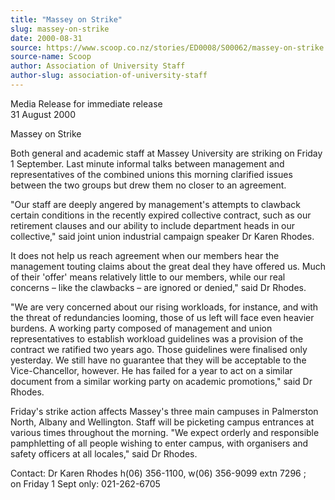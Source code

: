 ```yaml
---
title: "Massey on Strike"
slug: massey-on-strike
date: 2000-08-31
source: https://www.scoop.co.nz/stories/ED0008/S00062/massey-on-strike.htm
source-name: Scoop
author: Association of University Staff
author-slug: association-of-university-staff
---
```





<p>Media Release for
immediate release<br>31 August 2000</p>



<p>Massey on
Strike</p>

<p>Both general and academic staff at Massey
University are striking on Friday 1 September.  Last minute
informal talks between management and representatives of the
combined unions this morning clarified issues between the
two groups but drew them no closer to an agreement.</p>

<p>"Our
staff are deeply angered by management's attempts to
clawback certain conditions in the recently expired
collective contract, such as our retirement clauses and our
ability to include department heads in our collective," said
joint union industrial campaign speaker Dr Karen
Rhodes.</p>

<p>It does not help us reach agreement when our
members hear the management touting claims about the great
deal they have offered us.  Much of their 'offer' means
relatively little to our members, while our real concerns –
like the clawbacks – are ignored or denied," said Dr
Rhodes.</p>

<p>"We are very concerned about our rising workloads,
for instance, and with the threat of redundancies looming,
those of us left will face even heavier burdens. A working
party composed of management and union representatives to
establish workload guidelines was a provision of the
contract we ratified two years ago. Those guidelines were
finalised only yesterday.  We still have no guarantee that
they will be acceptable to the Vice-Chancellor, however.  He
has failed for a year to act on a similar document from a
similar working party on academic promotions," said Dr
Rhodes.<p>
<p>Friday's strike action affects Massey's three main
campuses in Palmerston North, Albany and Wellington.  Staff
will be picketing campus entrances at various times
throughout the morning.  "We expect orderly and responsible
pamphletting of all people wishing to enter campus, with
organisers and safety officers at all locales," said Dr
Rhodes.</p>



<p>Contact:  	Dr Karen Rhodes h(06) 356-1100,
w(06) 356-9099 extn 7296 ; <br>on Friday 1 Sept only:
021-262-6705<br><p>
         